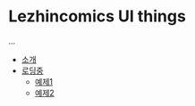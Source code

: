 # Lezhincomics UI things
...

* [소개](README.md)
* [로딩중](loading/loading.md)
    * [예제1](loading/loading-1.md)
    * [예제2](loading/loading-2.md)